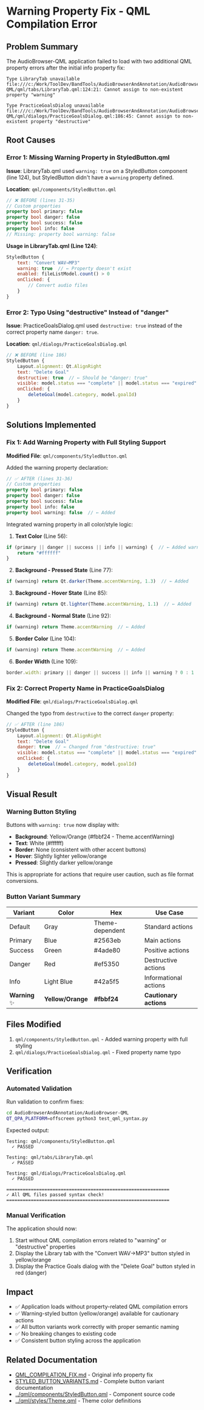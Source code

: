 # Warning Property Fix - QML Compilation Error

## Problem Summary

The AudioBrowser-QML application failed to load with two additional QML property errors after the initial info property fix:

```
Type LibraryTab unavailable
file:///c:/Work/ToolDev/BandTools/AudioBrowserAndAnnotation/AudioBrowser-QML/qml/tabs/LibraryTab.qml:124:21: Cannot assign to non-existent property "warning"

Type PracticeGoalsDialog unavailable
file:///c:/Work/ToolDev/BandTools/AudioBrowserAndAnnotation/AudioBrowser-QML/qml/dialogs/PracticeGoalsDialog.qml:186:45: Cannot assign to non-existent property "destructive"
```

## Root Causes

### Error 1: Missing Warning Property in StyledButton.qml

**Issue**: LibraryTab.qml used `warning: true` on a StyledButton component (line 124), but StyledButton didn't have a `warning` property defined.

**Location**: `qml/components/StyledButton.qml`

```qml
// ❌ BEFORE (lines 31-35)
// Custom properties
property bool primary: false
property bool danger: false
property bool success: false
property bool info: false
// Missing: property bool warning: false
```

**Usage in LibraryTab.qml (Line 124)**:
```qml
StyledButton {
    text: "Convert WAV→MP3"
    warning: true  // ← Property doesn't exist
    enabled: fileListModel.count() > 0
    onClicked: {
        // Convert audio files
    }
}
```

### Error 2: Typo Using "destructive" Instead of "danger"

**Issue**: PracticeGoalsDialog.qml used `destructive: true` instead of the correct property name `danger: true`.

**Location**: `qml/dialogs/PracticeGoalsDialog.qml`

```qml
// ❌ BEFORE (line 186)
StyledButton {
    Layout.alignment: Qt.AlignRight
    text: "Delete Goal"
    destructive: true  // ← Should be "danger: true"
    visible: model.status === "complete" || model.status === "expired"
    onClicked: {
        deleteGoal(model.category, model.goalId)
    }
}
```

## Solutions Implemented

### Fix 1: Add Warning Property with Full Styling Support

**Modified File**: `qml/components/StyledButton.qml`

Added the warning property declaration:
```qml
// ✅ AFTER (lines 31-36)
// Custom properties
property bool primary: false
property bool danger: false
property bool success: false
property bool info: false
property bool warning: false  // ← Added
```

Integrated warning property in all color/style logic:

1. **Text Color** (Line 56):
```qml
if (primary || danger || success || info || warning) {  // ← Added warning
    return "#ffffff"
}
```

2. **Background - Pressed State** (Line 77):
```qml
if (warning) return Qt.darker(Theme.accentWarning, 1.3)  // ← Added
```

3. **Background - Hover State** (Line 85):
```qml
if (warning) return Qt.lighter(Theme.accentWarning, 1.1)  // ← Added
```

4. **Background - Normal State** (Line 92):
```qml
if (warning) return Theme.accentWarning  // ← Added
```

5. **Border Color** (Line 104):
```qml
if (warning) return Theme.accentWarning  // ← Added
```

6. **Border Width** (Line 109):
```qml
border.width: primary || danger || success || info || warning ? 0 : 1  // ← Added warning
```

### Fix 2: Correct Property Name in PracticeGoalsDialog

**Modified File**: `qml/dialogs/PracticeGoalsDialog.qml`

Changed the typo from `destructive` to the correct `danger` property:
```qml
// ✅ AFTER (line 186)
StyledButton {
    Layout.alignment: Qt.AlignRight
    text: "Delete Goal"
    danger: true  // ← Changed from "destructive: true"
    visible: model.status === "complete" || model.status === "expired"
    onClicked: {
        deleteGoal(model.category, model.goalId)
    }
}
```

## Visual Result

### Warning Button Styling

Buttons with `warning: true` now display with:
- **Background**: Yellow/Orange (#fbbf24 - Theme.accentWarning)
- **Text**: White (#ffffff)
- **Border**: None (consistent with other accent buttons)
- **Hover**: Slightly lighter yellow/orange
- **Pressed**: Slightly darker yellow/orange

This is appropriate for actions that require user caution, such as file format conversions.

### Button Variant Summary

| Variant | Color | Hex | Use Case |
|---------|-------|-----|----------|
| Default | Gray | Theme-dependent | Standard actions |
| Primary | Blue | #2563eb | Main actions |
| Success | Green | #4ade80 | Positive actions |
| Danger | Red | #ef5350 | Destructive actions |
| Info | Light Blue | #42a5f5 | Informational actions |
| **Warning** ✨ | **Yellow/Orange** | **#fbbf24** | **Cautionary actions** |

## Files Modified

1. `qml/components/StyledButton.qml` - Added warning property with full styling
2. `qml/dialogs/PracticeGoalsDialog.qml` - Fixed property name typo

## Verification

### Automated Validation

Run validation to confirm fixes:
```bash
cd AudioBrowserAndAnnotation/AudioBrowser-QML
QT_QPA_PLATFORM=offscreen python3 test_qml_syntax.py
```

Expected output:
```
Testing: qml/components/StyledButton.qml
  ✓ PASSED

Testing: qml/tabs/LibraryTab.qml
  ✓ PASSED

Testing: qml/dialogs/PracticeGoalsDialog.qml
  ✓ PASSED

============================================================
✓ All QML files passed syntax check!
============================================================
```

### Manual Verification

The application should now:
1. Start without QML compilation errors related to "warning" or "destructive" properties
2. Display the Library tab with the "Convert WAV→MP3" button styled in yellow/orange
3. Display the Practice Goals dialog with the "Delete Goal" button styled in red (danger)

## Impact

- ✅ Application loads without property-related QML compilation errors
- ✅ Warning-styled button (yellow/orange) available for cautionary actions
- ✅ All button variants work correctly with proper semantic naming
- ✅ No breaking changes to existing code
- ✅ Consistent button styling across the application

## Related Documentation

- [QML_COMPILATION_FIX.md](QML_COMPILATION_FIX.md) - Original info property fix
- [STYLED_BUTTON_VARIANTS.md](STYLED_BUTTON_VARIANTS.md) - Complete button variant documentation
- [../qml/components/StyledButton.qml](../qml/components/StyledButton.qml) - Component source code
- [../qml/styles/Theme.qml](../qml/styles/Theme.qml) - Theme color definitions
